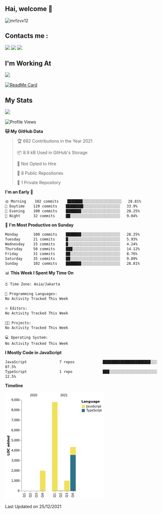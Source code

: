 ## Hai, welcome :wave:

![mrfzvx12](https://github.com/mrfzvx12.png?size=5000)

## Contacts me :

<p>
<a href="http://wa.me/6282223014661" target="blank"><img src="https://img.shields.io/badge/Whatsapp-30302f?style=social&logo=whatsapp" /></a>
<a href="http://www.instagram.com/mrf.zvx/" target="blank"><img src="https://img.shields.io/badge/Instagram-30302f?style=social&logo=instagram" /></a>
<a href="https://www.facebook.com/profile.php?id=100028409167054" target="blank"><img src="https://img.shields.io/badge/Facebook-30302f?style=social&logo=facebook" /></a>
</p>

<h2>I'm Working At</h2>

<img src="https://user-images.githubusercontent.com/72728486/104811327-36bc1300-582d-11eb-80f9-7c39c9b99e62.gif" width="120">

[![ReadMe Card](https://github-readme-stats.vercel.app/api/pin/?username=mrfzvx12&repo=whatsapp-bot&theme=buefy)](https://github.com/mrfzvx12/termux-whatsapp-bot)

## My Stats

<img height="180em" src="https://github-readme-stats.vercel.app/api?username=mrfzvx12&show_icons=true&hide_border=true&&count_private=true&include_all_commits=true" />

<!--START_SECTION:waka-->
![Profile Views](http://img.shields.io/badge/Profile%20Views-9-blue)

**🐱 My GitHub Data** 

> 🏆 682 Contributions in the Year 2021
 > 
> 📦 8.9 kB Used in GitHub's Storage 
 > 
> 🚫 Not Opted to Hire
 > 
> 📜 8 Public Repositories 
 > 
> 🔑 1 Private Repository 
 > 
**I'm an Early 🐤** 

```text
🌞 Morning    102 commits    ███████░░░░░░░░░░░░░░░░░░   28.81% 
🌆 Daytime    120 commits    ████████░░░░░░░░░░░░░░░░░   33.9% 
🌃 Evening    100 commits    ███████░░░░░░░░░░░░░░░░░░   28.25% 
🌙 Night      32 commits     ██░░░░░░░░░░░░░░░░░░░░░░░   9.04%

```
📅 **I'm Most Productive on Sunday** 

```text
Monday       100 commits    ███████░░░░░░░░░░░░░░░░░░   28.25% 
Tuesday      21 commits     █░░░░░░░░░░░░░░░░░░░░░░░░   5.93% 
Wednesday    15 commits     █░░░░░░░░░░░░░░░░░░░░░░░░   4.24% 
Thursday     50 commits     ███░░░░░░░░░░░░░░░░░░░░░░   14.12% 
Friday       31 commits     ██░░░░░░░░░░░░░░░░░░░░░░░   8.76% 
Saturday     35 commits     ██░░░░░░░░░░░░░░░░░░░░░░░   9.89% 
Sunday       102 commits    ███████░░░░░░░░░░░░░░░░░░   28.81%

```


📊 **This Week I Spent My Time On** 

```text
⌚︎ Time Zone: Asia/Jakarta

💬 Programming Languages: 
No Activity Tracked This Week

🔥 Editors: 
No Activity Tracked This Week

🐱‍💻 Projects: 
No Activity Tracked This Week

💻 Operating System: 
No Activity Tracked This Week

```

**I Mostly Code in JavaScript** 

```text
JavaScript               7 repos             ██████████████████████░░░   87.5% 
TypeScript               1 repo              ███░░░░░░░░░░░░░░░░░░░░░░   12.5%

```


**Timeline**

![Chart not found](https://raw.githubusercontent.com/mrfzvx12/mrfzvx12/main/charts/bar_graph.png) 


 Last Updated on 25/12/2021
<!--END_SECTION:waka-->